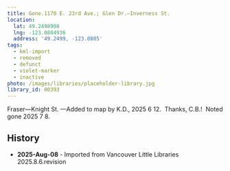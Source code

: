 ```yaml
---
title: Gone.1170 E. 23rd Ave.; Glen Dr.—Inverness St.
location:
  lat: 49.2498908
  lng: -123.0804936
  address: '49.2499, -123.0805'
tags:
  - kml-import
  - removed
  - defunct
  - violet-marker
  - inactive
photo: /images/libraries/placeholder-library.jpg
library_id: 00393
---
```

Fraser—Knight St.
—Added to map by K.D., 2025 6 12.  
Thanks, C.B.!  Noted gone 2025 7 8.

## History
- **2025-Aug-08** - Imported from Vancouver Little Libraries 2025.8.6.revision
